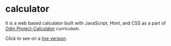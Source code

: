 # calculator

It is a web based calculator built with JavaScript, Html, and CSS as a part of [Odin Project-Calculator](https://www.theodinproject.com/paths/foundations/courses/foundations/lessons/calculator) curriculum.

Click to see on a [live version](https://ufuksaylan.github.io/calculator/).
